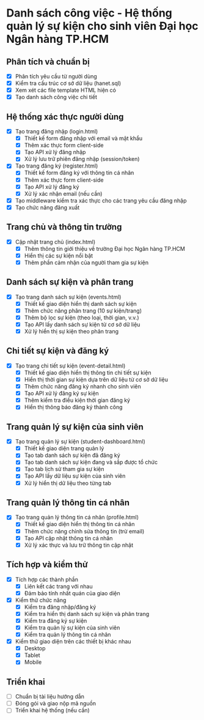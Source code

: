 # Danh sách công việc - Hệ thống quản lý sự kiện cho sinh viên Đại học Ngân hàng TP.HCM

## Phân tích và chuẩn bị
- [x] Phân tích yêu cầu từ người dùng
- [x] Kiểm tra cấu trúc cơ sở dữ liệu (hanet.sql)
- [x] Xem xét các file template HTML hiện có
- [x] Tạo danh sách công việc chi tiết

## Hệ thống xác thực người dùng
- [x] Tạo trang đăng nhập (login.html)
  - [x] Thiết kế form đăng nhập với email và mật khẩu
  - [x] Thêm xác thực form client-side
  - [x] Tạo API xử lý đăng nhập
  - [x] Xử lý lưu trữ phiên đăng nhập (session/token)
- [x] Tạo trang đăng ký (register.html)
  - [x] Thiết kế form đăng ký với thông tin cá nhân
  - [x] Thêm xác thực form client-side
  - [x] Tạo API xử lý đăng ký
  - [x] Xử lý xác nhận email (nếu cần)
- [x] Tạo middleware kiểm tra xác thực cho các trang yêu cầu đăng nhập
- [x] Tạo chức năng đăng xuất

## Trang chủ và thông tin trường
- [x] Cập nhật trang chủ (index.html)
  - [x] Thêm thông tin giới thiệu về trường Đại học Ngân hàng TP.HCM
  - [x] Hiển thị các sự kiện nổi bật
  - [x] Thêm phần cảm nhận của người tham gia sự kiện

## Danh sách sự kiện và phân trang
- [x] Tạo trang danh sách sự kiện (events.html)
  - [x] Thiết kế giao diện hiển thị danh sách sự kiện
  - [x] Thêm chức năng phân trang (10 sự kiện/trang)
  - [x] Thêm bộ lọc sự kiện (theo loại, thời gian, v.v.)
  - [x] Tạo API lấy danh sách sự kiện từ cơ sở dữ liệu
  - [x] Xử lý hiển thị sự kiện theo phân trang

## Chi tiết sự kiện và đăng ký
- [x] Tạo trang chi tiết sự kiện (event-detail.html)
  - [x] Thiết kế giao diện hiển thị thông tin chi tiết sự kiện
  - [x] Hiển thị thời gian sự kiện dựa trên dữ liệu từ cơ sở dữ liệu
  - [x] Thêm chức năng đăng ký nhanh cho sinh viên
  - [x] Tạo API xử lý đăng ký sự kiện
  - [x] Thêm kiểm tra điều kiện thời gian đăng ký
  - [x] Hiển thị thông báo đăng ký thành công

## Trang quản lý sự kiện của sinh viên
- [x] Tạo trang quản lý sự kiện (student-dashboard.html)
  - [x] Thiết kế giao diện trang quản lý
  - [x] Tạo tab danh sách sự kiện đã đăng ký
  - [x] Tạo tab danh sách sự kiện đang và sắp được tổ chức
  - [x] Tạo tab lịch sử tham gia sự kiện
  - [x] Tạo API lấy dữ liệu sự kiện của sinh viên
  - [x] Xử lý hiển thị dữ liệu theo từng tab

## Trang quản lý thông tin cá nhân
- [x] Tạo trang quản lý thông tin cá nhân (profile.html)
  - [x] Thiết kế giao diện hiển thị thông tin cá nhân
  - [x] Thêm chức năng chỉnh sửa thông tin (trừ email)
  - [x] Tạo API cập nhật thông tin cá nhân
  - [x] Xử lý xác thực và lưu trữ thông tin cập nhật

## Tích hợp và kiểm thử
- [x] Tích hợp các thành phần
  - [x] Liên kết các trang với nhau
  - [x] Đảm bảo tính nhất quán của giao diện
- [x] Kiểm thử chức năng
  - [x] Kiểm tra đăng nhập/đăng ký
  - [x] Kiểm tra hiển thị danh sách sự kiện và phân trang
  - [x] Kiểm tra đăng ký sự kiện
  - [x] Kiểm tra quản lý sự kiện của sinh viên
  - [x] Kiểm tra quản lý thông tin cá nhân
- [x] Kiểm thử giao diện trên các thiết bị khác nhau
  - [x] Desktop
  - [x] Tablet
  - [x] Mobile

## Triển khai
- [ ] Chuẩn bị tài liệu hướng dẫn
- [ ] Đóng gói và giao nộp mã nguồn
- [ ] Triển khai hệ thống (nếu cần)
